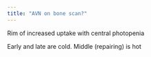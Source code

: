 ```yaml
---
title: "AVN on bone scan?"
---
```

Rim of increased uptake with central photopenia

Early and late are cold. Middle (repairing) is hot

